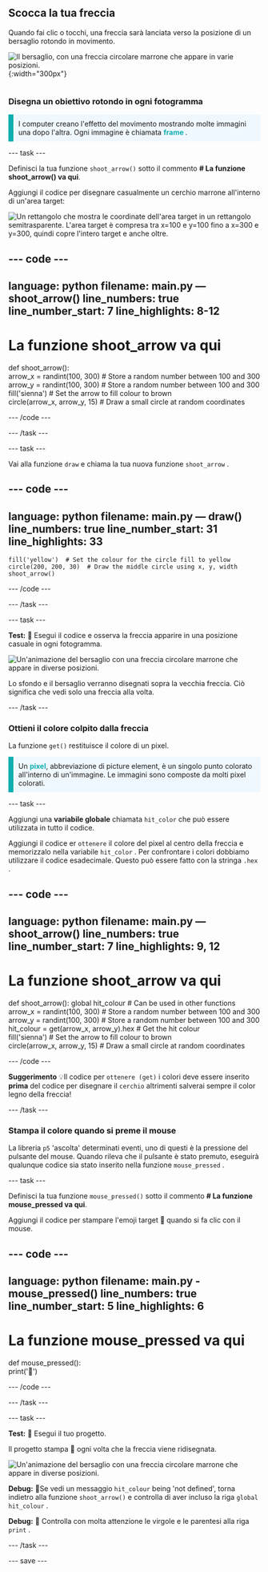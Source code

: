 ## Scocca la tua freccia

<div style="display: flex; flex-wrap: wrap">
<div style="flex-basis: 200px; flex-grow: 1; margin-right: 15px;">
Quando fai clic o tocchi, una freccia sarà lanciata verso la posizione di un bersaglio rotondo in movimento. 
</div>
<div>

![Il bersaglio, con una freccia circolare marrone che appare in varie posizioni.](images/fire_arrow.gif){:width="300px"}

</div>
</div>

### Disegna un obiettivo rotondo in ogni fotogramma

<p style="border-left: solid; border-width:10px; border-color: #0faeb0; background-color: aliceblue; padding: 10px;"> I computer creano l'effetto del movimento mostrando molte immagini una dopo l'altra. Ogni immagine è chiamata <span style="color: #0faeb0; font-weight: bold;"> frame </span>.   
</p>

--- task ---

Definisci la tua funzione `shoot_arrow()` sotto il commento **# La funzione shoot_arrow() va qui**.

Aggiungi il codice per disegnare casualmente un cerchio marrone all'interno di un'area target:

![Un rettangolo che mostra le coordinate dell'area target in un rettangolo semitrasparente. L'area target è compresa tra x=100 e y=100 fino a x=300 e y=300, quindi copre l'intero target e anche oltre.](images/target_area.png)

--- code ---
---
language: python filename: main.py — shoot_arrow() line_numbers: true line_number_start: 7
line_highlights: 8-12
---
# La funzione shoot_arrow va qui
def shoot_arrow():   
arrow_x = randint(100, 300)  # Store a random number between 100 and 300    
arrow_y = randint(100, 300)  # Store a random number between 100 and 300    
fill('sienna')  # Set the arrow to fill colour to brown   
circle(arrow_x, arrow_y, 15)  # Draw a small circle at random coordinates

--- /code ---

--- /task ---

--- task ---

Vai alla funzione `draw` e chiama la tua nuova funzione `shoot_arrow` .

--- code ---
---
language: python filename: main.py — draw() line_numbers: true line_number_start: 31
line_highlights: 33
---

    fill('yellow')  # Set the colour for the circle fill to yellow      
    circle(200, 200, 30)  # Draw the middle circle using x, y, width
    shoot_arrow()

--- /code ---

--- /task ---

--- task ---

**Test:** 🔄 Esegui il codice e osserva la freccia apparire in una posizione casuale in ogni fotogramma.

![Un'animazione del bersaglio con una freccia circolare marrone che appare in diverse posizioni.](images/fire_arrow.gif)

Lo sfondo e il bersaglio verranno disegnati sopra la vecchia freccia. Ciò significa che vedi solo una freccia alla volta.

--- /task ---

### Ottieni il colore colpito dalla freccia

La funzione `get()` restituisce il colore di un pixel.

<p style="border-left: solid; border-width:10px; border-color: #0faeb0; background-color: aliceblue; padding: 10px;">
Un <span style="color: #0faeb0; font-weight: bold;">pixel</span>, abbreviazione di picture element, è un singolo punto colorato all'interno di un'immagine. Le immagini sono composte da molti pixel colorati.
</p>

--- task ---

Aggiungi una  **variabile globale** chiamata `hit_color` che può essere utilizzata in tutto il codice.

Aggiungi il codice er `ottenere` il colore del pixel al centro della freccia e memorizzalo nella variabile `hit_color` . Per confrontare i colori dobbiamo utilizzare il codice esadecimale. Questo può essere fatto con la stringa `.hex` .

--- code ---
---
language: python filename: main.py — shoot_arrow() line_numbers: true line_number_start: 7
line_highlights: 9, 12
---
# La funzione shoot_arrow va qui
def shoot_arrow(): global hit_colour  # Can be used in other functions  
arrow_x = randint(100, 300)  # Store a random number between 100 and 300    
arrow_y = randint(100, 300)  # Store a random number between 100 and 300 hit_colour = get(arrow_x, arrow_y).hex  # Get the hit colour     
fill('sienna')  # Set the arrow to fill colour to brown   
circle(arrow_x, arrow_y, 15)  # Draw a small circle at random coordinates

--- /code ---

**Suggerimento** 💡Il codice per `ottenere (get)` i colori deve essere inserito **prima** del codice per disegnare il `cerchio` altrimenti salverai sempre il color legno della freccia!

--- /task ---

### Stampa il colore quando si preme il mouse

La libreria `p5` 'ascolta' determinati eventi, uno di questi è la pressione del pulsante del mouse. Quando rileva che il pulsante è stato premuto, eseguirà qualunque codice sia stato inserito nella funzione `mouse_pressed` .

--- task ---

Definisci la tua funzione `mouse_pressed()` sotto il commento **# La funzione mouse_pressed va qui**.

Aggiungi il codice per stampare l'emoji target 🎯 quando si fa clic con il mouse.

--- code ---
---
language: python filename: main.py - mouse_pressed() line_numbers: true line_number_start: 5
line_highlights: 6
---

# La funzione mouse_pressed va qui
def mouse_pressed():    
print('🎯')

--- /code ---

--- /task ---

--- task ---

**Test:** 🔄 Esegui il tuo progetto.

Il progetto stampa 🎯 ogni volta che la freccia viene ridisegnata.

![Un'animazione del bersaglio con una freccia circolare marrone che appare in diverse posizioni.](images/fire_arrow.gif)

**Debug:** 🐞Se vedi un messaggio `hit_colour` being 'not defined', torna indietro alla funzione `shoot_arrow()` e controlla di aver incluso la riga `global hit_colour` .

**Debug:** 🐞 Controlla con molta attenzione le virgole e le parentesi alla riga `print` .

--- /task ---

--- save ---
